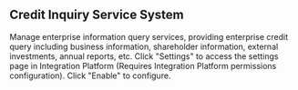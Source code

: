 ## Credit Inquiry Service System
Manage enterprise information query services, providing enterprise credit query including business information, shareholder information, external investments, annual reports, etc.
Click "Settings" to access the settings page in Integration Platform (Requires Integration Platform permissions configuration). Click "Enable" to configure.
